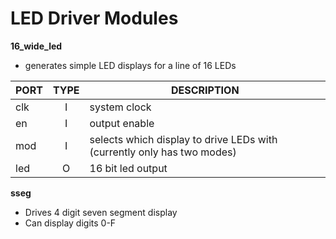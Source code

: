 # LED Driver Modules

__16_wide_led__

* generates simple LED displays for a line of 16 LEDs

| PORT | TYPE | DESCRIPTION |
|------|:----:|-------------|
| clk  | I    | system clock |
| en   | I    | output enable |
| mod  | I    | selects which display to drive LEDs with (currently only has two modes) |
| led  | O    | 16 bit led output |

__sseg__
* Drives 4 digit seven segment display
* Can display digits 0-F
